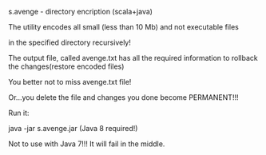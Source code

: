 

s.avenge - directory encription (scala+java)

The utility encodes all small (less than 10 Mb) and not executable files
   
in the specified directory recursively!
  
The output file, called avenge.txt has all the required information to rollback the changes(restore encoded files)

You better not to miss avenge.txt file!

Or...you delete the file and changes you done become PERMANENT!!!
  

Run it: 

java -jar s.avenge.jar   (Java 8 required!)

Not to use with Java 7!!! It will fail in the middle. 



